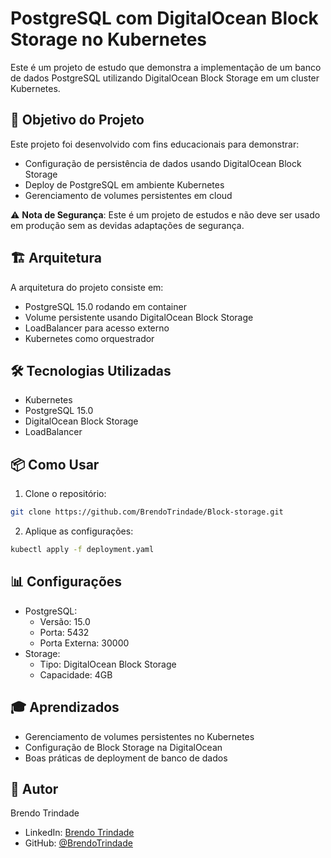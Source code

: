 # PostgreSQL com DigitalOcean Block Storage no Kubernetes

Este é um projeto de estudo que demonstra a implementação de um banco de dados PostgreSQL utilizando DigitalOcean Block Storage em um cluster Kubernetes.

## 🎯 Objetivo do Projeto

Este projeto foi desenvolvido com fins educacionais para demonstrar:
- Configuração de persistência de dados usando DigitalOcean Block Storage
- Deploy de PostgreSQL em ambiente Kubernetes
- Gerenciamento de volumes persistentes em cloud

⚠️ **Nota de Segurança**: Este é um projeto de estudos e não deve ser usado em produção sem as devidas adaptações de segurança.

## 🏗️ Arquitetura

A arquitetura do projeto consiste em:
- PostgreSQL 15.0 rodando em container
- Volume persistente usando DigitalOcean Block Storage
- LoadBalancer para acesso externo
- Kubernetes como orquestrador

## 🛠️ Tecnologias Utilizadas

- Kubernetes
- PostgreSQL 15.0
- DigitalOcean Block Storage
- LoadBalancer

## 📦 Como Usar

1. Clone o repositório:
```bash
git clone https://github.com/BrendoTrindade/Block-storage.git
```

2. Aplique as configurações:
```bash
kubectl apply -f deployment.yaml
```

## 📊 Configurações

- PostgreSQL:
  - Versão: 15.0
  - Porta: 5432
  - Porta Externa: 30000
- Storage:
  - Tipo: DigitalOcean Block Storage
  - Capacidade: 4GB

## 🎓 Aprendizados

- Gerenciamento de volumes persistentes no Kubernetes
- Configuração de Block Storage na DigitalOcean
- Boas práticas de deployment de banco de dados

## 👤 Autor

Brendo Trindade
- LinkedIn: [Brendo Trindade](https://www.linkedin.com/in/brendo-trindade-a57b03230/)
- GitHub: [@BrendoTrindade](https://github.com/BrendoTrindade)

